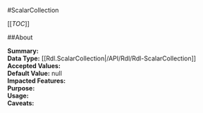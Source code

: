 #ScalarCollection

[[_TOC_]]

##About

**Summary:**   
**Data Type:** [[Rdl.ScalarCollection|/API/Rdl/Rdl-ScalarCollection]]  
**Accepted Values:**   
**Default Value:** null  
**Impacted Features:**   
**Purpose:**   
**Usage:**   
**Caveats:**   

